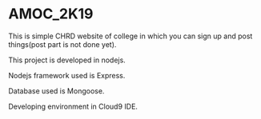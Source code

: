 # AMOC_2K19

This is simple CHRD website of college in which you can sign up and post things(post part is not done yet).

This project is developed in nodejs.

Nodejs framework used is Express.

Database used is Mongoose.

Developing environment in Cloud9 IDE. 


